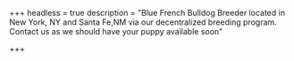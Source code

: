 +++
headless = true
description = "Blue French Bulldog Breeder located in New York, NY and Santa Fe,NM via our decentralized breeding program. Contact us as we should have your puppy available soon"

+++
